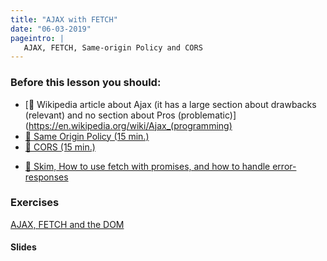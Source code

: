 ```yaml
---
title: "AJAX with FETCH"
date: "06-03-2019"
pageintro: | 
   AJAX, FETCH, Same-origin Policy and CORS
---
```


### Before this lesson you should:

<!--BEGIN readings ##-->
- [:book: Wikipedia article about Ajax (it has a large section about drawbacks (relevant) and no section about Pros (problematic)](https://en.wikipedia.org/wiki/Ajax_(programming)
- [:book: Same Origin Policy (15 min.)](https://en.wikipedia.org/wiki/Same-origin_policy)
- [:book: CORS (15 min.)](https://en.wikipedia.org/wiki/Cross-origin_resource_sharing)
<!--END readings ##-->
<!--BEGIN readings_#_guides ##-->
- [:book: Skim, How to use fetch with promises, and how to handle error-responses ](https://docs.google.com/document/d/1hF9P65v_AJKCjol_gFkm3oZ1eVTuOKc15V6pcb3iFa8/edit?usp=sharing)
<!--END readings_#_guides ##-->

### Exercises
<!--BEGIN exercises ##-->
[AJAX, FETCH and the DOM](https://docs.google.com/document/d/1PmMnypoxd2LrhtiYp7EK02XKvWrhQimTUvVdYVRx_Ps/edit?usp=sharing)
<!--END exercises ##-->

#### Slides
<!--BEGIN slides ##-->

<!--END slides ##-->

